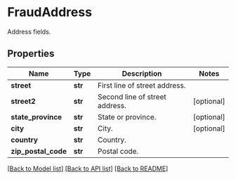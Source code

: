 # FraudAddress

Address fields.
## Properties
Name | Type | Description | Notes
------------ | ------------- | ------------- | -------------
**street** | **str** | First line of street address. | 
**street2** | **str** | Second line of street address. | [optional] 
**state_province** | **str** | State or province. | [optional] 
**city** | **str** | City. | [optional] 
**country** | **str** | Country. | 
**zip_postal_code** | **str** | Postal code. | 

[[Back to Model list]](../README.md#documentation-for-models) [[Back to API list]](../README.md#documentation-for-api-endpoints) [[Back to README]](../README.md)



